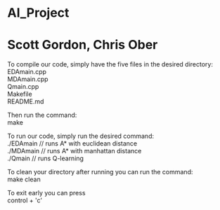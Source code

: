 # AI_Project
# Scott Gordon, Chris Ober

To compile our code, simply have the five files in the desired directory:  
    EDAmain.cpp  
    MDAmain.cpp  
    Qmain.cpp  
    Makefile  
    README.md  

Then run the command:  
    make

To run our code, simply run the desired command:  
    ./EDAmain   // runs A* with euclidean distance  
    ./MDAmain   // runs A* with manhattan distance  
    ./Qmain     // runs Q-learning  

To clean your directory after running you can run the command:  
    make clean  

To exit early you can press  
    control + 'c'

